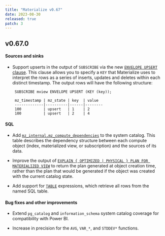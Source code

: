 ```yaml
---
title: "Materialize v0.67"
date: 2023-08-30
released: true
patch: 3
---
```


## v0.67.0

#### Sources and sinks

[//]: # "NOTE(morsapaes) This feature was released in v0.53 behind a feature
flag. The flag was raised in v0.67 for ENVELOPE UPSERT -— so mentioning it
here."

* Support upserts in the output of `SUBSCRIBE` via the new [`ENVELOPE UPSERT` clause](/sql/subscribe/#envelope-upsert).
  This clause allows you to specify a `KEY` that Materialize uses to interpret the
  rows as a series of inserts, updates and deletes within each distinct
  timestamp. The output rows will have the following structure:

  ```mzsql
   SUBSCRIBE mview ENVELOPE UPSERT (KEY (key));

   mz_timestamp | mz_state | key  | value
   -------------|----------|------|--------
   100          | upsert   | 1    | 2
   100          | upsert   | 2    | 4
  ```

#### SQL

* Add [`mz_internal.mz_compute_dependencies`](/sql/system-catalog/mz_internal/#mz_compute_dependencies)
  to the system catalog. This table describes the dependency structure between
  each compute object (index, materialized view, or subscription) and the
  sources of its data.

* Improve the output of [`EXPLAIN { OPTIMIZED | PHYSICAL } PLAN FOR MATERIALIZED VIEW`](/sql/explain-plan/)
  to return the plan generated at object creation time, rather than the plan that
  would be generated if the object was created with the current catalog state.

* Add support for [`TABLE`](/sql/table) expressions, which retrieve all rows
  from the named SQL table.

#### Bug fixes and other improvements

* Extend `pg_catalog` and `information_schema` system catalog coverage for
  compatibility with Power BI.

* Increase in precision for the `AVG`, `VAR_*`, and `STDDEV*` functions.
